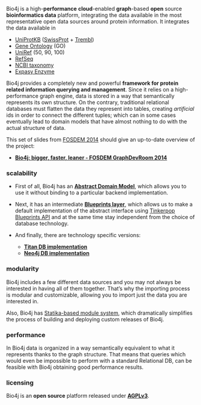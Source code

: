 Bio4j is a high-**performance** **cloud**-enabled **graph**-based **open** source **bioinformatics data** platform, integrating the data available in the most representative open data sources around protein information. It integrates the data available in 

- [UniProtKB](http://www.uniprot.org/help/uniprotkb) ([SwissProt](http://web.expasy.org/docs/swiss-prot_guideline.html) + [Trembl](https://www.ebi.ac.uk/uniprot/TrEMBLstats))
- [Gene Ontology](http://www.geneontology.org/) (GO)
- [UniRef](http://www.uniprot.org/help/uniref) (50, 90, 100)
- [RefSeq](http://www.ncbi.nlm.nih.gov/refseq/)
- [NCBI taxonomy](http://www.ncbi.nlm.nih.gov/taxonomy)
- [Expasy Enzyme](http://enzyme.expasy.org/)

Bio4j provides a completely new and powerful **framework for protein related information querying and management**. 
Since it relies on a high-performance graph engine, data is stored in a way that semantically represents its own structure. 
On the contrary, traditional relational databases must flatten the data they represent into tables, creating _artificial_ ids in order to connect the different tuples; which can in some cases eventually lead to domain models that have almost nothing to do with the actual structure of data.

This set of slides from [FOSDEM 2014](https://fosdem.org/2014/schedule/event/graphdevroom_bio4j_2/) should give an up-to-date overview of the project:

- **[Bio4j: bigger, faster, leaner - FOSDEM GraphDevRoom 2014](http://ohnosequences.com/slides/fosdem-2014/bio4j-bigger-faster-leaner)**

### scalability

* First of all, Bio4j has an [**Abstract Domain Model**](https://github.com/bio4j/bio4j), which allows you to use it without binding to a particular backend implementation.

* Next, it has an intermediate [**Blueprints layer**](https://github.com/bio4j/blueprints), which allows us to make a default implementation of the abstract interface using [Tinkerpop Blueprints API](https://github.com/tinkerpop/blueprints/wiki) and at the same time stay independent from the choice of database technology.

* And finally, there are technology specific versions:
  - [**Titan DB implementation**](https://github.com/bio4j/titandb)
  - [**Neo4j DB implementation**](https://github.com/bio4j/neo4jdb)

### modularity

Bio4j includes a few different data sources and you may not always be interested in having all of them together. That’s why the importing process is modular and customizable, allowing you to import just the data you are interested in.

Also, Bio4j has [Statika-based module system](https://github.com/bio4j/modules), which dramatically simplifies the process of building and deploying custom releases of Bio4j.

### performance

In Bio4j data is organized in a way semantically equivalent to what it represents thanks to the graph structure. That means that queries which would even be impossible to perform with a standard Relational DB, can be feasible with Bio4j obtaining good performance results.

### licensing

Bio4j is an **open source** platform released under [**AGPLv3**](http://www.gnu.org/licenses/agpl.html).
